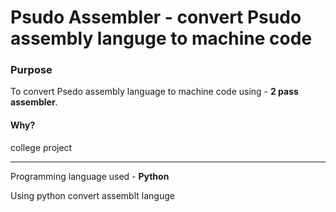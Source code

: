 # Psudo Assembler - convert Psudo assembly languge to machine code

### Purpose

To convert Psedo assembly language to machine code using - **2 pass assembler**.

#### Why?

college project 

---





Programming language used - **Python**

Using python convert assemblt languge